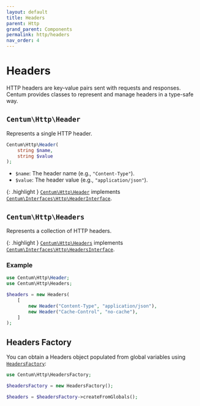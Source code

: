 ```yaml
---
layout: default
title: Headers
parent: Http
grand_parent: Components
permalink: http/headers
nav_order: 4
---
```




# Headers

HTTP headers are key-value pairs sent with requests and responses.
Centum provides classes to represent and manage headers in a type-safe way.



## `Centum\Http\Header`

Represents a single HTTP header.

```php
Centum\Http\Header(
    string $name,
    string $value
);
```

- `$name`: The header name (e.g., `"Content-Type"`).
- `$value`: The header value (e.g., `"application/json"`).

{: .highlight }
[`Centum\Http\Header`](https://github.com/SidRoberts/centum/blob/main/src/Http/Header.php) implements [`Centum\Interfaces\Http\HeaderInterface`](https://github.com/SidRoberts/centum/blob/main/src/Interfaces/Http/HeaderInterface.php).



## `Centum\Http\Headers`

Represents a collection of HTTP headers.

{: .highlight }
[`Centum\Http\Headers`](https://github.com/SidRoberts/centum/blob/main/src/Http/Headers.php) implements [`Centum\Interfaces\Http\HeadersInterface`](https://github.com/SidRoberts/centum/blob/main/src/Interfaces/Http/HeadersInterface.php).

### Example

```php
use Centum\Http\Header;
use Centum\Http\Headers;

$headers = new Headers(
    [
        new Header("Content-Type", "application/json"),
        new Header("Cache-Control", "no-cache"),
    ]
);
```



## Headers Factory

You can obtain a Headers object populated from global variables using [`HeadersFactory`](https://github.com/SidRoberts/centum/blob/main/src/Http/HeadersFactory.php):

```php
use Centum\Http\HeadersFactory;

$headersFactory = new HeadersFactory();

$headers = $headersFactory->createFromGlobals();
```
